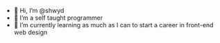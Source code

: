 - 👋 Hi, I’m @shwyd
- 👀 I’m a self taught programmer
- 🌱 I’m currently learning as much as I can to start a career in front-end web design



<!---
shwyd/shwyd is a ✨ special ✨ repository because its `README.md` (this file) appears on your GitHub profile.
You can click the Preview link to take a look at your changes.
--->
